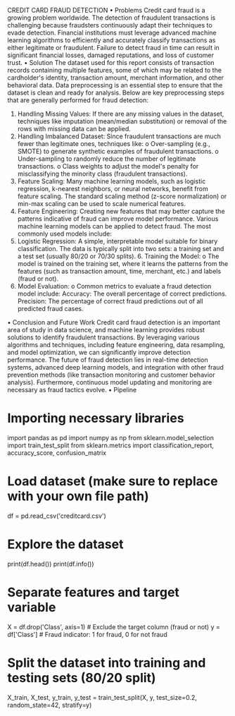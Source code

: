 CREDIT CARD FRAUD DETECTION
•	Problems
Credit card fraud is a growing problem worldwide. The detection of fraudulent transactions is challenging because fraudsters continuously adapt their techniques to evade detection. Financial institutions must leverage advanced machine learning algorithms to efficiently and accurately classify transactions as either legitimate or fraudulent. Failure to detect fraud in time can result in significant financial losses, damaged reputations, and loss of customer trust.
•	Solution
The dataset used for this report consists of transaction records containing multiple features, some of which may be related to the cardholder's identity, transaction amount, merchant information, and other behavioral data.
Data preprocessing is an essential step to ensure that the dataset is clean and ready for analysis. Below are key preprocessing steps that are generally performed for fraud detection:
1.	Handling Missing Values: If there are any missing values in the dataset, techniques like imputation (mean/median substitution) or removal of the rows with missing data can be applied.
2.	Handling Imbalanced Dataset: Since fraudulent transactions are much fewer than legitimate ones, techniques like:
o	Over-sampling (e.g., SMOTE) to generate synthetic examples of fraudulent transactions.
o	Under-sampling to randomly reduce the number of legitimate transactions.
o	Class weights to adjust the model's penalty for misclassifying the minority class (fraudulent transactions).
3.	Feature Scaling: Many machine learning models, such as logistic regression, k-nearest neighbors, or neural networks, benefit from feature scaling. The standard scaling method (z-score normalization) or min-max scaling can be used to scale numerical features.
4.	Feature Engineering: Creating new features that may better capture the patterns indicative of fraud can improve model performance.
Various machine learning models can be applied to detect fraud. The most commonly used models include:
5.	Logistic Regression: A simple, interpretable model suitable for binary classification.
The data is typically split into two sets: a training set and a test set (usually 80/20 or 70/30 splits).
       6.     Training the Model:
o	The model is trained on the training set, where it learns the patterns from the features (such as transaction amount, time, merchant, etc.) and labels (fraud or not).
7.	 Model Evaluation:
o	Common metrics to evaluate a fraud detection model include:
Accuracy: The overall percentage of correct predictions.
Precision: The percentage of correct fraud predictions out of all predicted fraud cases.


•	Conclusion and Future Work
              Credit card fraud detection is an important area of study in data science, and machine  learning provides robust solutions to identify fraudulent transactions. By leveraging various algorithms and techniques, including feature engineering, data resampling, and model optimization, we can significantly improve detection performance.
              The future of fraud detection lies in real-time detection systems, advanced deep learning models, and integration with other fraud prevention methods (like transaction monitoring and customer behavior analysis). Furthermore, continuous model updating and monitoring are necessary as fraud tactics evolve.
•	Pipeline
# Importing necessary libraries
import pandas as pd
import numpy as np
from sklearn.model_selection import train_test_split
from sklearn.metrics import classification_report, accuracy_score, confusion_matrix

# Load dataset (make sure to replace with your own file path)
df = pd.read_csv('creditcard.csv')

# Explore the dataset
print(df.head())
print(df.info())

# Separate features and target variable
X = df.drop('Class', axis=1)  # Exclude the target column (fraud or not)
y = df['Class']  # Fraud indicator: 1 for fraud, 0 for not fraud

# Split the dataset into training and testing sets (80/20 split)
X_train, X_test, y_train, y_test = train_test_split(X, y, test_size=0.2, random_state=42, stratify=y)



                                                                                                                                                                                
